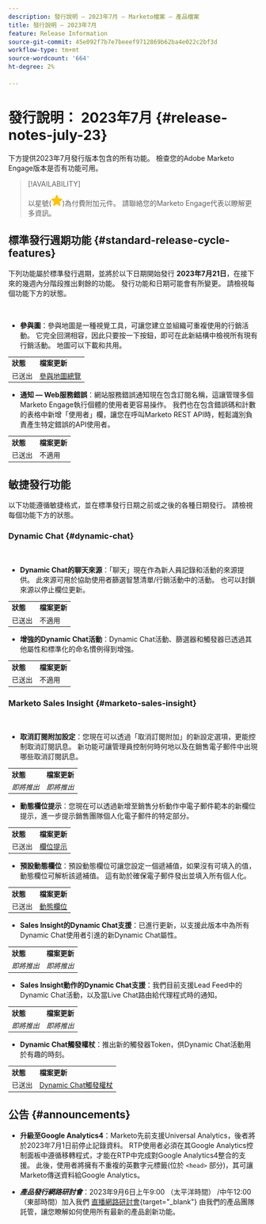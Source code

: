 ```yaml
---
description: 發行說明 — 2023年7月 — Marketo檔案 — 產品檔案
title: 發行說明 — 2023年7月
feature: Release Information
source-git-commit: 45e092f7b7e7beeef9712869b62ba4e022c2bf3d
workflow-type: tm+mt
source-wordcount: '664'
ht-degree: 2%

---
```


# 發行說明： 2023年7月 {#release-notes-july-23}

下方提供2023年7月發行版本包含的所有功能。 檢查您的Adobe Marketo Engage版本是否有功能可用。

>[!AVAILABILITY]
>
>以星號(![星形](assets/yellow-star.png))為付費附加元件。 請聯絡您的Marketo Engage代表以瞭解更多資訊。

## 標準發行週期功能 {#standard-release-cycle-features}

下列功能屬於標準發行週期，並將於以下日期開始發行 **2023年7月21日**，在接下來的幾週內分階段推出剩餘的功能。 發行功能和日期可能會有所變更。 請檢視每個功能下方的狀態。

</br>

* **參與圖**：參與地圖是一種視覺工具，可讓您建立並組織可重複使用的行銷活動。 它完全回溯相容，因此只要按一下按鈕，即可在此新結構中檢視所有現有行銷活動。 地圖可以下載和共用。

<table> 
  <tr> 
   <td><b>狀態</b></td>
   <td><b>檔案更新</b></td>
  </tr>
  <tr> 
   <td>已送出</td>
   <td><a href="/help/marketo/product-docs/core-marketo-concepts/engagement-map/engagement-map-overview.md" target="_blank">參與地圖總覽</a></td>
  </tr>
  </tbody>
</table>

* **通知 — Web服務錯誤**：網站服務錯誤通知現在包含訂閱名稱，這讓管理多個Marketo Engage執行個體的使用者更容易操作。 我們也在包含錯誤碼和計數的表格中新增「使用者」欄，讓您在呼叫Marketo REST API時，輕鬆識別負責產生特定錯誤的API使用者。

<table> 
  <tr> 
   <td><b>狀態</b></td>
   <td><b>檔案更新</b></td>
  </tr>
  <tr> 
   <td>已送出</td>
   <td>不適用</td>
  </tr>
  </tbody>
</table>

## 敏捷發行功能

以下功能遵循敏捷格式，並在標準發行日期之前或之後的各種日期發行。 請檢視每個功能下方的狀態。

### Dynamic Chat {#dynamic-chat}

</br>

* **Dynamic Chat的聊天來源**：「聊天」現在作為新人員記錄和活動的來源提供。 此來源可用於協助使用者篩選智慧清單/行銷活動中的活動。 也可以封鎖來源以停止欄位更新。

<table> 
  <tr> 
   <td><b>狀態</b></td>
   <td><b>檔案更新</b></td>
  </tr>
  <tr> 
   <td>已送出</td>
   <td>不適用</td>
  </tr>
  </tbody>
</table>

* **增強的Dynamic Chat活動**：Dynamic Chat活動、篩選器和觸發器已透過其他屬性和標準化的命名慣例得到增強。

<table> 
  <tr> 
   <td><b>狀態</b></td>
   <td><b>檔案更新</b></td>
  </tr>
  <tr> 
   <td>已送出</td>
   <td>不適用</td>
  </tr>
  </tbody>
</table>

### Marketo Sales Insight {#marketo-sales-insight}

</br>

* **取消訂閱附加設定**：您現在可以透過「取消訂閱附加」的新設定選項，更能控制取消訂閱訊息。 新功能可讓管理員控制何時何地以及在銷售電子郵件中出現哪些取消訂閱訊息。

<table> 
  <tr> 
   <td><b>狀態</b></td>
   <td><b>檔案更新</b></td>
  </tr>
  <tr> 
   <td><i>即將推出</i></td>
   <td><i>即將推出</i></td>
  </tr>
  </tbody>
</table>

* **動態欄位提示**：您現在可以透過新增至銷售分析動作中電子郵件範本的新欄位提示，進一步提示銷售團隊個人化電子郵件的特定部分。

<table> 
  <tr> 
   <td><b>狀態</b></td>
   <td><b>檔案更新</b></td>
  </tr>
  <tr> 
   <td>已送出</td>
   <td><a href="/help/marketo/product-docs/marketo-sales-insight/actions/templates/field-prompts.md" target="_blank">欄位提示</a></td>
  </tr>
  </tbody>
</table>

* **預設動態欄位**：預設動態欄位可讓您設定一個遞補值，如果沒有可填入的值，動態欄位可解析該遞補值。 這有助於確保電子郵件發出並填入所有個人化。

<table> 
  <tr> 
   <td><b>狀態</b></td>
   <td><b>檔案更新</b></td>
  </tr>
  <tr> 
   <td>已送出</td>
   <td><a href="/help/marketo/product-docs/marketo-sales-insight/actions/templates/dynamic-fields.md" target="_blank">動態欄位</a></td>
  </tr>
  </tbody>
</table>

* **Sales Insight的Dynamic Chat支援**：已進行更新，以支援此版本中為所有Dynamic Chat使用者引進的新Dynamic Chat屬性。

<table> 
  <tr> 
   <td><b>狀態</b></td>
   <td><b>檔案更新</b></td>
  </tr>
  <tr> 
   <td><i>即將推出</i></td>
   <td><i>即將推出</i></td>
  </tr>
  </tbody>
</table>

* **Sales Insight動作的Dynamic Chat支援**：我們目前支援Lead Feed中的Dynamic Chat活動，以及當Live Chat路由給代理程式時的通知。

<table> 
  <tr> 
   <td><b>狀態</b></td>
   <td><b>檔案更新</b></td>
  </tr>
  <tr> 
   <td><i>即將推出</i></td>
   <td><i>即將推出</i></td>
  </tr>
  </tbody>
</table>

* **Dynamic Chat觸發權杖**：推出新的觸發器Token，供Dynamic Chat活動用於有趣的時刻。

<table> 
  <tr> 
   <td><b>狀態</b></td>
   <td><b>檔案更新</b></td>
  </tr>
  <tr> 
   <td>已送出</td>
   <td><a href="/help/marketo/product-docs/marketo-sales-insight/msi-for-salesforce/features/tabs-in-the-msi-panel/interesting-moments/trigger-tokens-for-interesting-moments.md" target="_blank">Dynamic Chat觸發權杖</a></td>
  </tr>
  </tbody>
</table>

## 公告 {#announcements}

* **升級至Google Analytics4**：Marketo先前支援Universal Analytics，後者將於2023年7月1日前停止記錄資料。 RTP使用者必須在其Google Analytics控制面板中遵循移轉程式，才能在RTP中完成對Google Analytics4整合的支援。 此後，使用者將擁有不重複的英數字元標籤(位於 `<head>` 部分)，其可讓Marketo傳送資料給Google Analytics。

* **_產品發行網路研討會_**：2023年9月6日上午9:00 （太平洋時間） /中午12:00 （東部時間）加入我們 [直播網路研討會](https://engage.marketo.com/2023_July_September_Release_Webinar_RegistrationPage.html){target="_blank"} 由我們的產品團隊託管，讓您瞭解如何使用所有最新的產品創新功能。
